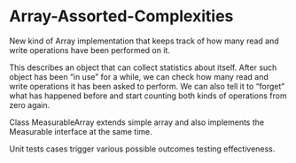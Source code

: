# Array-Assorted-Complexities
New kind of Array implementation that keeps track of how many read and write operations have been performed on it.

This describes an object that can collect statistics about itself. After such object has been “in use” for a while, we can check how many read and write operations it has been asked to perform. We can also tell it to “forget” what has happened before and start counting both kinds of operations from zero again.

Class MeasurableArray extends simple array and also implements the Measurable interface at the same time.

Unit tests cases trigger various possible outcomes testing effectiveness.
